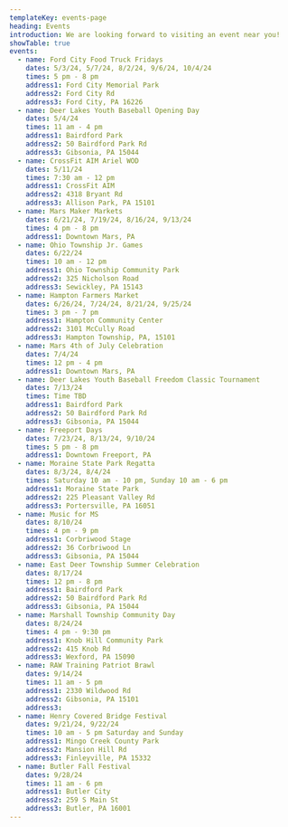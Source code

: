 ```yaml
---
templateKey: events-page
heading: Events
introduction: We are looking forward to visiting an event near you!
showTable: true
events:
  - name: Ford City Food Truck Fridays
    dates: 5/3/24, 5/7/24, 8/2/24, 9/6/24, 10/4/24
    times: 5 pm - 8 pm
    address1: Ford City Memorial Park 
    address2: Ford City Rd
    address3: Ford City, PA 16226
  - name: Deer Lakes Youth Baseball Opening Day
    dates: 5/4/24
    times: 11 am - 4 pm
    address1: Bairdford Park
    address2: 50 Bairdford Park Rd
    address3: Gibsonia, PA 15044
  - name: CrossFit AIM Ariel WOD
    dates: 5/11/24
    times: 7:30 am - 12 pm 
    address1: CrossFit AIM
    address2: 4318 Bryant Rd
    address3: Allison Park, PA 15101
  - name: Mars Maker Markets
    dates: 6/21/24, 7/19/24, 8/16/24, 9/13/24
    times: 4 pm - 8 pm 
    address1: Downtown Mars, PA
  - name: Ohio Township Jr. Games
    dates: 6/22/24
    times: 10 am - 12 pm
    address1: Ohio Township Community Park
    address2: 325 Nicholson Road
    address3: Sewickley, PA 15143
  - name: Hampton Farmers Market
    dates: 6/26/24, 7/24/24, 8/21/24, 9/25/24
    times: 3 pm - 7 pm
    address1: Hampton Community Center
    address2: 3101 McCully Road
    address3: Hampton Township, PA, 15101
  - name: Mars 4th of July Celebration
    dates: 7/4/24
    times: 12 pm - 4 pm
    address1: Downtown Mars, PA
  - name: Deer Lakes Youth Baseball Freedom Classic Tournament
    dates: 7/13/24
    times: Time TBD
    address1: Bairdford Park
    address2: 50 Bairdford Park Rd
    address3: Gibsonia, PA 15044
  - name: Freeport Days
    dates: 7/23/24, 8/13/24, 9/10/24
    times: 5 pm - 8 pm
    address1: Downtown Freeport, PA
  - name: Moraine State Park Regatta
    dates: 8/3/24, 8/4/24
    times: Saturday 10 am - 10 pm, Sunday 10 am - 6 pm
    address1: Moraine State Park
    address2: 225 Pleasant Valley Rd
    address3: Portersville, PA 16051
  - name: Music for MS
    dates: 8/10/24
    times: 4 pm - 9 pm
    address1: Corbriwood Stage
    address2: 36 Corbriwood Ln
    address3: Gibsonia, PA 15044
  - name: East Deer Township Summer Celebration
    dates: 8/17/24
    times: 12 pm - 8 pm
    address1: Bairdford Park
    address2: 50 Bairdford Park Rd
    address3: Gibsonia, PA 15044
  - name: Marshall Township Community Day
    dates: 8/24/24
    times: 4 pm - 9:30 pm
    address1: Knob Hill Community Park
    address2: 415 Knob Rd
    address3: Wexford, PA 15090
  - name: RAW Training Patriot Brawl
    dates: 9/14/24
    times: 11 am - 5 pm
    address1: 2330 Wildwood Rd
    address2: Gibsonia, PA 15101
    address3: 
  - name: Henry Covered Bridge Festival
    dates: 9/21/24, 9/22/24
    times: 10 am - 5 pm Saturday and Sunday
    address1: Mingo Creek County Park
    address2: Mansion Hill Rd
    address3: Finleyville, PA 15332
  - name: Butler Fall Festival
    dates: 9/28/24
    times: 11 am - 6 pm
    address1: Butler City
    address2: 259 S Main St
    address3: Butler, PA 16001
---
```

